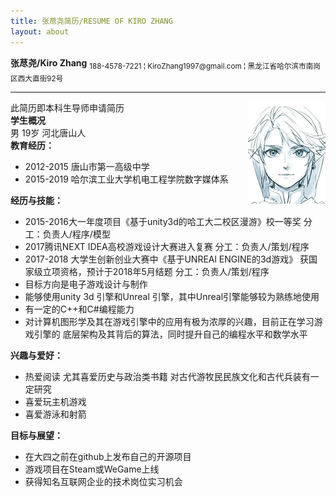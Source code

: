 ```yaml
---
title: 张荩尧简历/RESUME OF KIRO ZHANG
layout: about
---
```

<link rel="stylesheet" type="text/css" href="about_style.css">
<div class="name"><strong>张荩尧/Kiro Zhang</strong>
	<sub id="contact">188-4578-7221 &brvbar; KiroZhang1997@gmail.com &brvbar; 黑龙江省哈尔滨市南岗区西大直街92号</sub>
</div>
<hr/>
<img src="Link_2.jpg" align="right">
<div class="mainText">此简历即本科生导师申请简历</div>
<div class="mainText"><strong>学生概况</strong></div>
男  19岁  河北唐山人

<div class="mainText"><strong>教育经历：</strong></div>

* 2012-2015 唐山市第一高级中学                          
* 2015-2019 哈尔滨工业大学机电工程学院数字媒体系          

<div class="mainText"><strong>经历与技能：</strong></div>

* 2015-2016大一年度项目《基于unity3d的哈工大二校区漫游》校一等奖
  分工：负责人/程序/模型
* 2017腾讯NEXT IDEA⾼校游戏设计⼤赛进入复赛
  分⼯：负责⼈/策划/程序
* 2017-2018 ⼤学⽣创新创业⼤赛中《基于UNREAl ENGINE的3d游戏》
  获国家级⽴项资格，预计于2018年5⽉结题 
  分⼯：负责⼈/策划/程序
* ⽬标⽅向是电⼦游戏设计与制作
* 能够使⽤unity 3d 引擎和Unreal 引擎，其中Unreal引擎能够较为熟练地使⽤
* 有⼀定的C++和C#编程能⼒
* 对计算机图形学及其在游戏引擎中的应⽤有极为浓厚的兴趣，⽬前正在学习游戏引擎的
  底层架构及其背后的算法，同时提升⾃⼰的编程⽔平和数学⽔平

<div class="mainText"><strong>兴趣与爱好：</strong></div>

* 热爱阅读 尤其喜爱历史与政治类书籍 对古代游牧⺠民族⽂化和古代兵装有⼀定研究
* 喜爱玩主机游戏
* 喜爱游泳和射箭

<div class="mainText"><strong>目标与展望：</strong></div>

* 在⼤四之前在github上发布⾃⼰的开源项⽬
* 游戏项⽬在Steam或WeGame上线
* 获得知名互联⽹企业的技术岗位实习机会



